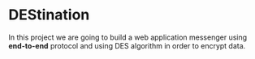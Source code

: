# DEStination


In this project we are going to build a web application messenger using <b>end-to-end</b> protocol and using DES algorithm in order to 
encrypt data.